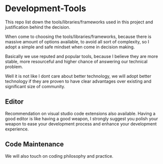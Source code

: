 # Development-Tools

This repo list down the tools/libraries/frameworks used in this project and justification behind the decision.

When come to choosing the tools/libraries/frameworks, because there is massive amount of options available,
to avoid all sort of complexity, so I adopt a simple and safe mindset when come in decision making.

Basically we use reputed and popular tools, because I believe they are more stable, more resourceful and higher chance of answering our technical problem.

Well it is not like I dont care about better technology, we will adopt better technology if they are proven to have clear advantages over existing and significant size of community.

## Editor

Recommendation on visual studio code extensions also available. Having a good editor is like having a good weapon, I strongly suggest you polish your weapon to ease your development process and enhance your development experience.

## Code Maintenance

We will also touch on coding philosophy and practice.
